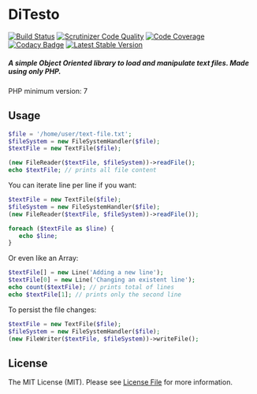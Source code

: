 # DiTesto
[![Build Status](https://travis-ci.org/victormech/ditesto.svg?branch=master)](https://travis-ci.org/victormech/ditesto) [![Scrutinizer Code Quality](https://scrutinizer-ci.com/g/victormech/ditesto/badges/quality-score.png?b=master)](https://scrutinizer-ci.com/g/victormech/ditesto/?branch=master) [![Code Coverage](https://scrutinizer-ci.com/g/victormech/ditesto/badges/coverage.png?b=master)](https://scrutinizer-ci.com/g/victormech/ditesto/?branch=master) [![Codacy Badge](https://api.codacy.com/project/badge/grade/1072cb4bcc2846a18deed7645d1b18c1)](https://www.codacy.com/app/victormech/ditesto) [![Latest Stable Version](https://poser.pugx.org/lazyeight/ditesto/v/stable)](https://packagist.org/packages/lazyeight/ditesto)

##### A simple Object Oriented library to load and manipulate text files. Made using only PHP.
PHP minimum version: 7

## Usage
```php
$file = '/home/user/text-file.txt';
$fileSystem = new FileSystemHandler($file);
$textFile = new TextFile($file); 

(new FileReader($textFile, $fileSystem))->readFile();
echo $textFile; // prints all file content
```
You can iterate line per line if you want:
```php
$textFile = new TextFile($file); 
$fileSystem = new FileSystemHandler($file);
(new FileReader($textFile, $fileSystem))->readFile());

foreach ($textFile as $line) {
   echo $line;
}
```
Or even like an Array:
```php
$textFile[] = new Line('Adding a new line');
$textFile[0] = new Line('Changing an existent line');
echo count($textFile); // prints total of lines
echo $textFile[1]; // prints only the second line 
```
To persist the file changes:
```php
$textFile = new TextFile($file); 
$fileSystem = new FileSystemHandler($file);
(new FileWriter($textFile, $fileSystem))->writeFile();
```
## License
  
The MIT License (MIT). Please see [License File](https://github.com/victormech/basic-types/blob/master/LICENSE) for more information.
